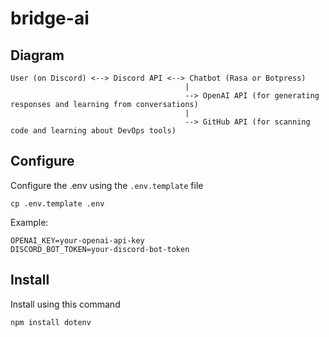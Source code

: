 # bridge-ai

## Diagram

```
User (on Discord) <--> Discord API <--> Chatbot (Rasa or Botpress)
                                       |
                                       --> OpenAI API (for generating responses and learning from conversations)
                                       |
                                       --> GitHub API (for scanning code and learning about DevOps tools)
```
## Configure
Configure the .env using the `.env.template` file
```
cp .env.template .env
```
Example:
```
OPENAI_KEY=your-openai-api-key
DISCORD_BOT_TOKEN=your-discord-bot-token
```
## Install
Install using this command
```
npm install dotenv
```
